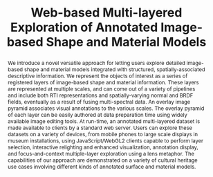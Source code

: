 ---
layout: publication
code: 2019-GCH-marlie
title: "Web-based Multi-layered Exploration of Annotated Image-based Shape and Material Models"
authors: Alberto Jaspe-Villanueva, Ruggero Pintus, Andrea Giachetti, and Enrico Gobbetti
year: 2019
type: Conference Paper
conference: Eurographics Workshop on Graphics and Cultural Heritage, GCH'19
awards: Best paper award
abstract: "We introduce a novel versatile approach for letting users explore detailed image-based shape and material models integrated with structured, spatially-associated descriptive information. We represent the objects of interest as a series of registered layers of image-based shape and material information. These layers are represented at multiple scales, and can come out of a variety of pipelines and include both RTI representations and spatially-varying normal and BRDF fields, eventually as a result of fusing multi-spectral data. An overlay image pyramid associates visual annotations to the various scales. The overlay pyramid of each layer can be easily authored at data preparation time using widely available image editing tools. At run-time, an annotated multi-layered dataset is made available to clients by a standard web server. Users can explore these datasets on a variety of devices, from mobile phones to large scale displays in museum installations, using JavaScript/WebGL2 clients capable to perform layer selection, interactive relighting and enhanced visualization, annotation display, and focus-and-context multiple-layer exploration using a lens metaphor. The capabilities of our approach are demonstrated on a variety of cultural heritage use cases involving different kinds of annotated surface and material models."
projects: 
 - RTI
 - Cultral Heritage
doi: 10.2312/gch.20191346
links:
 - {name: CRS4 Website, url: "http://vic.crs4.it/vic/cgi-bin/bib-page.cgi?id=%27Jaspe:2019:WME%27"}
 - {name: MARLIE (code and demo), url: https://vicserver.crs4.it/marlie}
youtube: iixPu3pNEbg
bibtex: "@inproceedings{Jaspe:2019:WME,\n
    author = {Alberto Jaspe-Villanueva and Ruggero Pintus and Andrea Giachetti and Enrico Gobbetti},\n
    title = {Web-based Multi-layered Exploration of Annotated Image-based Shape and Material Models},\n
    booktitle = {The 16th Eurographics Workshop on Graphics and Cultural Heritage},\n
    pages = {33--42},\n
    month = {November},\n
    year = {2019},\n
    doi = {10.2312/gch.20191346},\n
    note = {Best paper award},\n
    url = {http://vic.crs4.it/vic/cgi-bin/bib-page.cgi?id='Jaspe:2019:WME'},\n
}" 

---